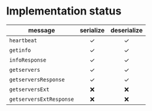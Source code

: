 # Implementation status

| message                 | serialize | deserialize |
| ----------------------- | :-------: | :---------: |
| `heartbeat`             | ✓         | ✓         |
| `getinfo`               | ✓         | ✓         |
| `infoResponse`          | ✓         | ✓         |
| `getservers`            | ✓         | ✓         |
| `getserversResponse`    | ✓         | ✓         |
| `getserversExt`         | ❌         | ❌         |
| `getserversExtResponse` | ❌         | ❌         |
